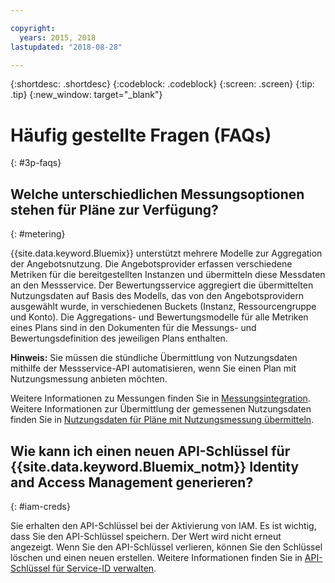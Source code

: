 ```yaml
---

copyright:
  years: 2015, 2018
lastupdated: "2018-08-28"

---
```


{:shortdesc: .shortdesc}
{:codeblock: .codeblock}
{:screen: .screen}
{:tip: .tip}
{:new_window: target="_blank"}

# Häufig gestellte Fragen (FAQs)
{: #3p-faqs}

## Welche unterschiedlichen Messungsoptionen stehen für Pläne zur Verfügung?
{: #metering}

{{site.data.keyword.Bluemix}} unterstützt mehrere Modelle zur Aggregation der Angebotsnutzung. Die Angebotsprovider erfassen verschiedene Metriken für die bereitgestellten Instanzen und übermitteln diese Messdaten an den Messservice. Der Bewertungsservice aggregiert die übermittelten Nutzungsdaten auf Basis des Modells, das von den Angebotsprovidern ausgewählt wurde, in verschiedenen Buckets (Instanz, Ressourcengruppe und Konto). Die Aggregations- und Bewertungsmodelle für alle Metriken eines Plans sind in den Dokumenten für die Messungs- und Bewertungsdefinition des jeweiligen Plans enthalten.

**Hinweis:** Sie müssen die stündliche Übermittlung von Nutzungsdaten mithilfe der Messservice-API automatisieren, wenn Sie einen Plan mit Nutzungsmessung anbieten möchten.

Weitere Informationen zu Messungen finden Sie in [Messungsintegration](/docs/third-party/metering.html#meteringintera). Weitere Informationen zur Übermittlung der gemessenen Nutzungsdaten finden Sie in [Nutzungsdaten für Pläne mit Nutzungsmessung übermitteln](/docs/third-party/submitusage.html#submitusage).

## Wie kann ich einen neuen API-Schlüssel für {{site.data.keyword.Bluemix_notm}} Identity and Access Management generieren?
{: #iam-creds}

Sie erhalten den API-Schlüssel bei der Aktivierung von IAM. Es ist wichtig, dass Sie den API-Schlüssel speichern. Der Wert wird nicht erneut angezeigt. Wenn Sie den API-Schlüssel verlieren, können Sie den Schlüssel löschen und einen neuen erstellen. Weitere Informationen finden Sie in [API-Schlüssel für Service-ID verwalten](/docs/iam/serviceid_keys.html#serviceidapikeys). 


